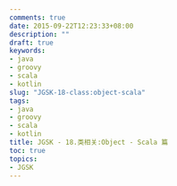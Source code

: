 ```yaml
---
comments: true
date: 2015-09-22T12:23:33+08:00
description: ""
draft: true
keywords:
- java
- groovy
- scala
- kotlin
slug: "JGSK-18-class:object-scala"
tags:
- java
- groovy
- scala
- kotlin
title: JGSK - 18.类相关:Object - Scala 篇
toc: true
topics:
- JGSK
---
```


